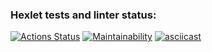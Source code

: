 ### Hexlet tests and linter status:
[![Actions Status](https://github.com/notivri/frontend-project-44/actions/workflows/hexlet-check.yml/badge.svg)](https://github.com/notivri/frontend-project-44/actions)
[![Maintainability](https://api.codeclimate.com/v1/badges/391989cd4a2cdaba6017/maintainability)](https://codeclimate.com/github/notivri/frontend-project-44/maintainability)
[![asciicast](https://asciinema.org/a/rGQgtCKk6eUUgkVWzdGUdFhBf.svg)](https://asciinema.org/a/rGQgtCKk6eUUgkVWzdGUdFhBf)